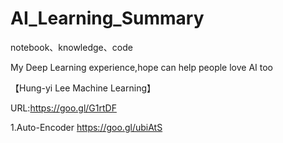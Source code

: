 # AI_Learning_Summary
notebook、knowledge、code

My Deep Learning experience,hope can help people love AI too

【Hung-yi Lee Machine Learning】

URL:https://goo.gl/G1rtDF

1.Auto-Encoder https://goo.gl/ubiAtS
